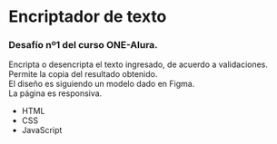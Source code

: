 # Encriptador de texto
### Desafío nº1 del curso ONE-Alura.  
Encripta o desencripta el texto ingresado, de acuerdo a validaciones. Permite la copia del resultado obtenido.  
El diseño es siguiendo un modelo dado en Figma.  
La página es responsiva. 
* HTML
* CSS
* JavaScript
